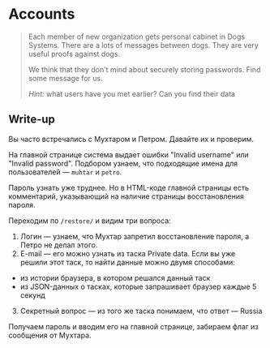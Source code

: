 # Accounts

> Each member of new organization gets personal cabinet in Dogs Systems. There are a lots of messages between dogs. They are very useful proofs against dogs.
> 
> We think that they don't mind about securely storing passwords. Find some message for us.
>
> _Hint:_ what users have you met earlier? Can you find their data

## Write-up
Вы часто встречались с Мухтаром и Петром. Давайте их и проверим.

На главной странице система выдает ошибки "Invalid username" или "Invalid password".
Подбором узнаем, что подходящие имена для пользователей — `muhtar` и `petro`.

Пароль узнать уже труднее. Но в HTML-коде главной страницы есть комментарий, указывающий на наличие страницы восстановления пароля.

Переходим по `/restore/` и видим три вопроса:

1. Логин — узнаем, что Мухтар запретил восстановление пароля, а Петро не делал этого.
2. E-mail — его можно узнать из таска Private data. Если вы уже решили этот таск, то найти данные можно двумя способами:
* из истории браузера, в котором решался данный таск
* из JSON-данных о тасках, которые запрашивает браузер каждые 5 секунд
3. Секретный вопрос — из того же таска понимаем, что ответ — Russia

Получаем пароль и вводим его на главной странице, забираем флаг из сообщения от Мухтара.
